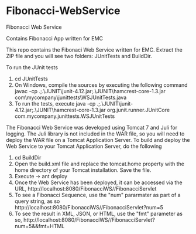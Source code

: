 # Fibonacci-WebService
Fibonacci Web Service

Contains Fibonacci App written for EMC

This repo contains the Fibonaci Web Service written for EMC.
Extract the ZIP file and you will see two folders: JUnitTests and BuildDir.

To run the JUnit tests 
1. cd JUnitTests
2. On Windows, compile the sources by executing the following command
   javac -cp .;.\JUNIT\junit-4.12.jar;.\JUNIT\hamcrest-core-1.3.jar com\mycompany\junittests\WSJUnitTests.java
3. To run the tests, execute
   java -cp .;.\JUNIT\junit-4.12.jar;.\JUNIT\hamcrest-core-1.3.jar org.junit.runner.JUnitCore com.mycompany.junittests.WSJUnitTests

The Fibonacci Web Service was developed using Tomcat 7 and Juli for logging. The Juli library is not included in the WAR
file, so you will need to deploy the WAR file on a Tomcat Application Server.
To build and deploy the Web Service to your Tomcat Application Server, do the following
1. cd BuildDir
2. Open the build.xml file and replace the tomcat.home property with the home directory of your Tomcat installation.
   Save the file.
3. Execute -> ant deploy
4. Once the Web Service has been deployed, it can be accessed via the URL,
   http://localhost:8080/FibonacciWS//FibonacciServlet
5. To see a Fibonacci Sequence, use the "num" pararmater as part of a query string, as so
   http://localhost:8080/FibonacciWS//FibonacciServlet?num=5
6. To see the result in XML, JSON, or HTML, use the "fmt" parameter as so,
   http://localhost:8080/FibonacciWS//FibonacciServlet?num=5&&fmt=HTML
